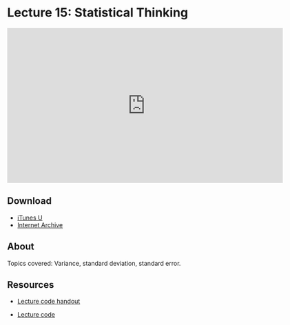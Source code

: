 # Lecture 15: Statistical Thinking

<iframe width="640" height="360" src="http://www.youtube.com/embed/VqZBqoZgL7k?feature=player_detailpage" frameborder="0" allowfullscreen></iframe>

## Download

- [iTunes U](http://itunes.apple.com/us/itunes-u/lecture-15-statistical-thinking/id499270153?i=110101041)
- [Internet Archive](http://www.archive.org/download/MIT6.00SCS11/MIT6_00SCS11_lec15_300k.mp4)

## About

Topics covered: Variance, standard deviation, standard error.



## Resources

- [Lecture code handout](http://ocw.mit.edu/courses/electrical-engineering-and-computer-science/6-00sc-introduction-to-computer-science-and-programming-spring-2011/unit-2/lecture-15-statistical-thinking/MIT6_00SCS11_lec15.pdf)

- [Lecture code](http://ocw.mit.edu/courses/electrical-engineering-and-computer-science/6-00sc-introduction-to-computer-science-and-programming-spring-2011/unit-2/lecture-15-statistical-thinking/lec15.py)



